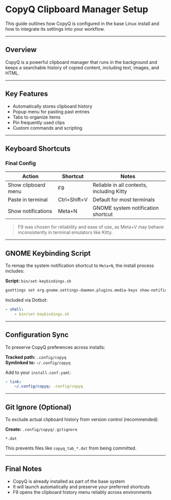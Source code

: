 # CopyQ Clipboard Manager Setup

This guide outlines how CopyQ is configured in the base Linux install and how to integrate its settings into your workflow.

---

## Overview

CopyQ is a powerful clipboard manager that runs in the background and keeps a searchable history of copied content, including text, images, and HTML.

---

## Key Features

- Automatically stores clipboard history
- Popup menu for pasting past entries
- Tabs to organize items
- Pin frequently used clips
- Custom commands and scripting

---

## Keyboard Shortcuts

### Final Config

| Action              | Shortcut     | Notes                                     |
| ------------------- | ------------ | ----------------------------------------- |
| Show clipboard menu | F9           | Reliable in all contexts, including Kitty |
| Paste in terminal   | Ctrl+Shift+V | Default for most terminals                |
| Show notifications  | Meta+N       | GNOME system notification shortcut        |

> F9 was chosen for reliability and ease of use, as Meta+V may behave inconsistently in terminal emulators like Kitty.

---

## GNOME Keybinding Script

To remap the system notification shortcut to `Meta+N`, the install process includes:

**Script:** `bin/set-keybindings.sh`

```bash
gsettings set org.gnome.settings-daemon.plugins.media-keys show-notifications '<Super>n'
```

Included via Dotbot:

```yaml
- shell:
    - bin/set-keybindings.sh
```

---

## Configuration Sync

To preserve CopyQ preferences across installs:

**Tracked path:** `.config/copyq`  
**Symlinked to:** `~/.config/copyq`

Add to your `install.conf.yaml`:

```yaml
- link:
    ~/.config/copyq: .config/copyq
```

---

## Git Ignore (Optional)

To exclude actual clipboard history from version control (recommended):

**Create:** `.config/copyq/.gitignore`

```gitignore
*.dat
```

This prevents files like `copyq_tab_*.dat` from being committed.

---

## Final Notes

- CopyQ is already installed as part of the base system
- It will launch automatically and preserve your preferred shortcuts
- F9 opens the clipboard history menu reliably across environments
